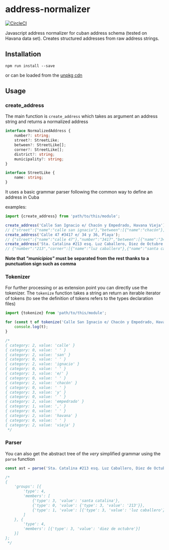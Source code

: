# address-normalizer

[![CircleCI](https://circleci.com/gh/Citykleta/address-normalizer.svg?style=svg)](https://circleci.com/gh/Citykleta/address-normalizer)

Javascript address normalizer for cuban address schema (tested on Havana data set).
Creates structured addresses from raw address strings.

## Installation

``npm run install --save``

or can be loaded from the [unpkg cdn](https://unpkg.com/@citykleta/habana-address-normalizer@0.1.1/dist/bundle/citykleta_address_normalizer.js)

## Usage

### create_address

The main function is ``create_address`` which takes as argument an address string and 
returns a normalized address

```typescript
interface NormalizedAddress {
    number?: string;
    street?: StreetLike;
    between?: StreetLike[];
    corner?: StreetLike[];
    district?: string;
    municipality?: string;
}

interface StreetLike {
    name: string;
}
```

It uses a basic grammar parser following the common way to define an address in Cuba

examples:
```javascript
import {create_address} from 'path/to/this/module';

create_address('Calle San Ignacio e/ Chacón y Empedrado, Havana Vieja')
// {"street":{"name":"calle san ignacio"},"between":[{"name":"chacón"},{"name":"empedrado"}],"municipality":"havana vieja"}
create_address('Calle 47 #3417 e/ 34 y 36, Playa');
// {"street":{"name":"calle 47"},"number":"3417","between":[{"name":"34"},{"name":"36"}],"municipality":"playa"}
create_address('Sta. Catalina #213 esq. Luz Caballero, Diez de Octubre')
// {"number":"213","corner":[{"name":"luz caballero"},{"name":"santa catalina"}],"municipality":"diez de octubre"}
````

**Note that <i lang="es">"municipios"</i> must be separated from the rest thanks to a punctuation sign such as comma** 

### Tokenizer

For further processing or as extension point you can directly use the tokenizer.
The ``tokenize`` function takes a string an return an iterable iterator of tokens (to see the definition of tokens refers to the types declaration files)

```javascript
import {tokenize} from 'path/to/this/module';

for (const t of tokenize('Calle San Ignacio e/ Chacón y Empedrado, Havana Vieja')){
    console.log(t);
}

/*
{ category: 2, value: 'calle' }
{ category: 0, value: ' ' }
{ category: 2, value: 'san' }
{ category: 0, value: ' ' }
{ category: 2, value: 'ignacio' }
{ category: 0, value: ' ' }
{ category: 3, value: 'e/' }
{ category: 0, value: ' ' }
{ category: 2, value: 'chacón' }
{ category: 0, value: ' ' }
{ category: 3, value: 'y' }
{ category: 0, value: ' ' }
{ category: 2, value: 'empedrado' }
{ category: 1, value: ',' }
{ category: 0, value: ' ' }
{ category: 2, value: 'havana' }
{ category: 0, value: ' ' }
{ category: 2, value: 'vieja' }
 */
````
### Parser

You can also get the abstract tree of the *very* simplified grammar using the ``parse`` function

```javascript
const ast = parse('Sta. Catalina #213 esq. Luz Caballero, Diez de Octubre');

/*
{
    'groups': [{
        'type': 4,
        'members': [
            {'type': 3, 'value': 'santa catalina'},
            {'type': 0, 'value': {'type': 3, 'value': '213'}},
            {'type': 1, 'value': [{'type': 3, 'value': 'luz caballero'}]}
        ]
    }, {
        'type': 4,
        'members': [{'type': 3, 'value': 'diez de octubre'}]
    }]
};
 */
```
